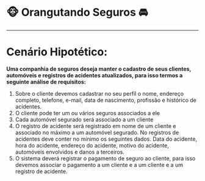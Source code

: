 # 🐵 Orangutando Seguros 🚘
<hr>
<h1>Cenário Hipotético:</h1>
<b>Uma companhia de seguros deseja manter o cadastro de seus clientes, automóveis e registros de acidentes atualizados, para isso termos a seguinte análise de requisitos:</b>
<br>
<ol>
  <li>Sobre o cliente devemos cadastrar no seu perfil o nome, endereço completo, telefone, e-mail, data de nascimento, profissão e histórico de acidentes.</li>
  <li>O cliente pode ter um  ou vários seguros associados a ele</li>
  <li>Cada automóvel segurado será associado a um cliente</li>
  <li>O registro de acidente será registrado em nome de um cliente e associado no máximo a um automóvel segurado. No registros de acidentes deve conter no mínimo os seguintes dados. Data do acidente, hora do acidente, endereço do acidente, motivo do acidente, automóveis envolvidos e danos a terceiros.</li>
  <li>O sistema deverá registrar o pagamento de seguro ao cliente, para isso devemos associar o pagamento a um cliente e a um cliente e a um registro de acidente.</li>
</ol>
